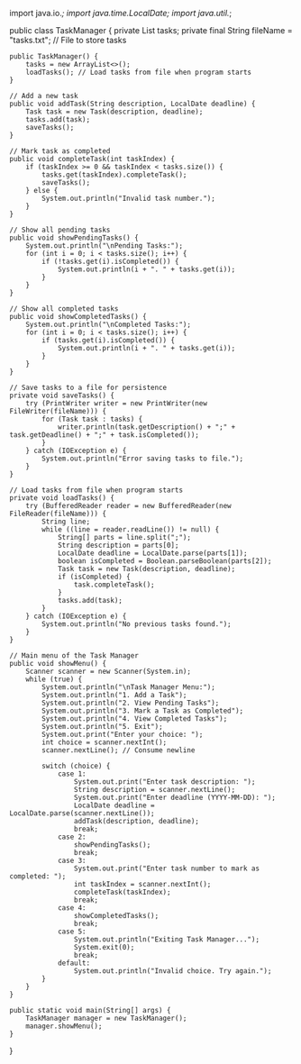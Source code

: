 import java.io.*;
import java.time.LocalDate;
import java.util.*;

public class TaskManager {
    private List<Task> tasks;
    private final String fileName = "tasks.txt"; // File to store tasks

    public TaskManager() {
        tasks = new ArrayList<>();
        loadTasks(); // Load tasks from file when program starts
    }

    // Add a new task
    public void addTask(String description, LocalDate deadline) {
        Task task = new Task(description, deadline);
        tasks.add(task);
        saveTasks();
    }

    // Mark task as completed
    public void completeTask(int taskIndex) {
        if (taskIndex >= 0 && taskIndex < tasks.size()) {
            tasks.get(taskIndex).completeTask();
            saveTasks();
        } else {
            System.out.println("Invalid task number.");
        }
    }

    // Show all pending tasks
    public void showPendingTasks() {
        System.out.println("\nPending Tasks:");
        for (int i = 0; i < tasks.size(); i++) {
            if (!tasks.get(i).isCompleted()) {
                System.out.println(i + ". " + tasks.get(i));
            }
        }
    }

    // Show all completed tasks
    public void showCompletedTasks() {
        System.out.println("\nCompleted Tasks:");
        for (int i = 0; i < tasks.size(); i++) {
            if (tasks.get(i).isCompleted()) {
                System.out.println(i + ". " + tasks.get(i));
            }
        }
    }

    // Save tasks to a file for persistence
    private void saveTasks() {
        try (PrintWriter writer = new PrintWriter(new FileWriter(fileName))) {
            for (Task task : tasks) {
                writer.println(task.getDescription() + ";" + task.getDeadline() + ";" + task.isCompleted());
            }
        } catch (IOException e) {
            System.out.println("Error saving tasks to file.");
        }
    }

    // Load tasks from file when program starts
    private void loadTasks() {
        try (BufferedReader reader = new BufferedReader(new FileReader(fileName))) {
            String line;
            while ((line = reader.readLine()) != null) {
                String[] parts = line.split(";");
                String description = parts[0];
                LocalDate deadline = LocalDate.parse(parts[1]);
                boolean isCompleted = Boolean.parseBoolean(parts[2]);
                Task task = new Task(description, deadline);
                if (isCompleted) {
                    task.completeTask();
                }
                tasks.add(task);
            }
        } catch (IOException e) {
            System.out.println("No previous tasks found.");
        }
    }

    // Main menu of the Task Manager
    public void showMenu() {
        Scanner scanner = new Scanner(System.in);
        while (true) {
            System.out.println("\nTask Manager Menu:");
            System.out.println("1. Add a Task");
            System.out.println("2. View Pending Tasks");
            System.out.println("3. Mark a Task as Completed");
            System.out.println("4. View Completed Tasks");
            System.out.println("5. Exit");
            System.out.print("Enter your choice: ");
            int choice = scanner.nextInt();
            scanner.nextLine(); // Consume newline

            switch (choice) {
                case 1:
                    System.out.print("Enter task description: ");
                    String description = scanner.nextLine();
                    System.out.print("Enter deadline (YYYY-MM-DD): ");
                    LocalDate deadline = LocalDate.parse(scanner.nextLine());
                    addTask(description, deadline);
                    break;
                case 2:
                    showPendingTasks();
                    break;
                case 3:
                    System.out.print("Enter task number to mark as completed: ");
                    int taskIndex = scanner.nextInt();
                    completeTask(taskIndex);
                    break;
                case 4:
                    showCompletedTasks();
                    break;
                case 5:
                    System.out.println("Exiting Task Manager...");
                    System.exit(0);
                    break;
                default:
                    System.out.println("Invalid choice. Try again.");
            }
        }
    }

    public static void main(String[] args) {
        TaskManager manager = new TaskManager();
        manager.showMenu();
    }
}
